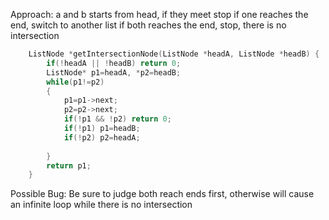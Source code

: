 Approach: 
a and b starts from head, if they meet stop
if one reaches the end, switch to another list
if both reaches the end, stop, there is no intersection

```cpp
    ListNode *getIntersectionNode(ListNode *headA, ListNode *headB) {
        if(!headA || !headB) return 0;
        ListNode* p1=headA, *p2=headB;
        while(p1!=p2)
        {
            p1=p1->next;
            p2=p2->next;
            if(!p1 && !p2) return 0;
            if(!p1) p1=headB;
            if(!p2) p2=headA;
            
        }
        return p1;
    }
```

Possible Bug:
Be sure to judge both reach ends first, otherwise will cause an infinite loop while there is no intersection
